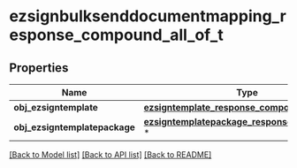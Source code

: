 # ezsignbulksenddocumentmapping_response_compound_all_of_t

## Properties
Name | Type | Description | Notes
------------ | ------------- | ------------- | -------------
**obj_ezsigntemplate** | [**ezsigntemplate_response_compound_t**](ezsigntemplate_response_compound.md) \* |  | [optional] 
**obj_ezsigntemplatepackage** | [**ezsigntemplatepackage_response_compound_t**](ezsigntemplatepackage_response_compound.md) \* |  | [optional] 

[[Back to Model list]](../README.md#documentation-for-models) [[Back to API list]](../README.md#documentation-for-api-endpoints) [[Back to README]](../README.md)


